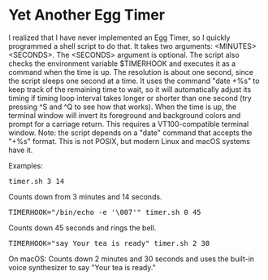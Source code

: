 <html>
<head>
  <!-- <title>Yet Another Egg Timer</title> -->
</head>
<body>
<h1>Yet Another Egg Timer</h1>
<p>
I realized that I have never implemented an Egg Timer, so I quickly programmed a shell script to do that.
It takes two arguments: &lt;MINUTES&gt; &lt;SECONDS&gt;. The &lt;SECONDS&gt; argument is optional.
The script also checks the environment variable $TIMERHOOK and executes it as a command when the time is up.
The resolution is about one second, since the script sleeps one second at a time. It uses the command "date +%s" to keep track of the remaining time to wait, so it will automatically adjust its timing if timing loop interval takes longer or shorter than one second (try pressing ^S and ^Q to see how that works). When the time is up, the terminal window will invert its foreground and background colors and prompt for a carriage return. This requires a VT100-compatible terminal window. Note: the script depends on a "date" command that accepts the "+%s" format. This is not POSIX, but modern Linux and macOS systems have it.
</p>

<p>
Examples:
</p>

<pre>
timer.sh 3 14
</pre>

Counts down from 3 minutes and 14 seconds.

<pre>
TIMERHOOK="/bin/echo -e '\007'" timer.sh 0 45
</pre>

Counts down 45 seconds and rings the bell.

<pre>
TIMERHOOK="say Your tea is ready" timer.sh 2 30
</pre>

On macOS: Counts down 2 minutes and 30 seconds and uses the built-in voice synthesizer to say "Your tea is ready."

</body>
</html>

